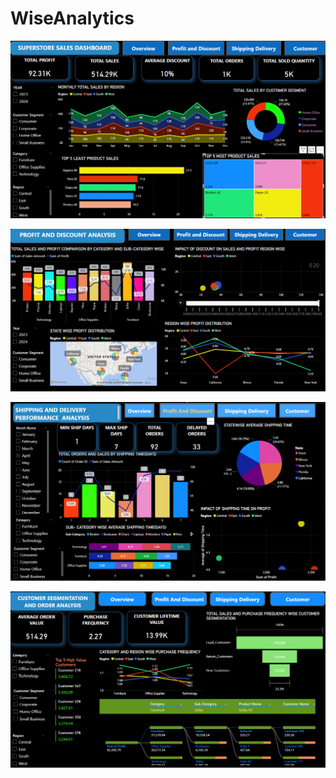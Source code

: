 # WiseAnalytics


![Overview Sales Dashboard](https://github.com/Antara-B/WiseAnalytics/blob/180f91732465bca0bddecff808c964db91b2c36f/Screenshots_Sales_Dashboard/Overview_Sales_Dashboard.png)

![Profit Discount Analysis](https://github.com/Antara-B/WiseAnalytics/blob/180f91732465bca0bddecff808c964db91b2c36f/Screenshots_Sales_Dashboard/Profit_Discount_Analysis.png)

![Shipping Delivery Analysis](https://github.com/Antara-B/WiseAnalytics/blob/180f91732465bca0bddecff808c964db91b2c36f/Screenshots_Sales_Dashboard/Shipping_Delivery_Analysis.png)

![Customer Segmentation Analysis](https://github.com/Antara-B/WiseAnalytics/blob/3ed56e12de52383ea190699d1be4464d7f818852/Screenshots_Sales_Dashboard/Customer_Segmentation_Analysis.png)
